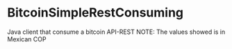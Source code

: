 # BitcoinSimpleRestConsuming
Java client that consume a bitcoin API-REST
NOTE: The values showed is in Mexican COP
